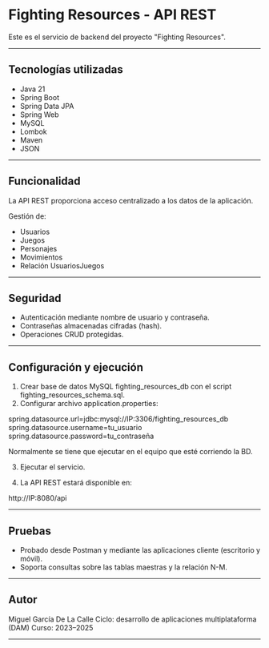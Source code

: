 Fighting Resources - API REST
=============================

Este es el servicio de backend del proyecto "Fighting Resources".

------------------------------------------------------------

Tecnologías utilizadas
----------------------

- Java 21
- Spring Boot
- Spring Data JPA
- Spring Web
- MySQL
- Lombok
- Maven
- JSON

------------------------------------------------------------

Funcionalidad
-------------

La API REST proporciona acceso centralizado a los datos de la aplicación.

Gestión de:

- Usuarios
- Juegos
- Personajes
- Movimientos
- Relación UsuariosJuegos

------------------------------------------------------------

Seguridad
---------

- Autenticación mediante nombre de usuario y contraseña.
- Contraseñas almacenadas cifradas (hash).
- Operaciones CRUD protegidas.

------------------------------------------------------------

Configuración y ejecución
-------------------------

1. Crear base de datos MySQL fighting_resources_db con el script fighting_resources_schema.sql.
2. Configurar archivo application.properties:

spring.datasource.url=jdbc:mysql://IP:3306/fighting_resources_db
spring.datasource.username=tu_usuario
spring.datasource.password=tu_contraseña

Normalmente se tiene que ejecutar en el equipo que esté corriendo la BD.

3. Ejecutar el servicio.

4. La API REST estará disponible en:

http://IP:8080/api

------------------------------------------------------------

Pruebas
-------

- Probado desde Postman y mediante las aplicaciones cliente (escritorio y móvil).
- Soporta consultas sobre las tablas maestras y la relación N-M.

------------------------------------------------------------

Autor
-----

Miguel García De La Calle
Ciclo: desarrollo de aplicaciones multiplataforma (DAM)
Curso: 2023–2025

------------------------------------------------------------